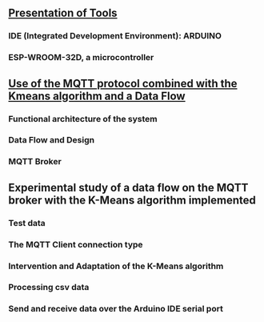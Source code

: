 
## [Presentation of Tools](https://github.com/madou-sow/OnlineML_ESP32/blob/main/ARDUINO/IdeArduino-ESP32WROOM32D.md)
### IDE (Integrated Development Environment): ARDUINO
### ESP-WROOM-32D, a microcontroller

## [Use of the MQTT protocol combined with the Kmeans algorithm and a Data Flow](https://github.com/madou-sow/OnlineML_ESP32/blob/main/ARDUINO/MQTT-KMEANS-DataFlow.md)
### Functional architecture of the system
### Data Flow and Design
### MQTT Broker

## Experimental study of a data flow on the MQTT broker with the K-Means algorithm implemented
### Test data
### The MQTT Client connection type
### Intervention and Adaptation of the K-Means algorithm
### Processing csv data
### Send and receive data over the Arduino IDE serial port
